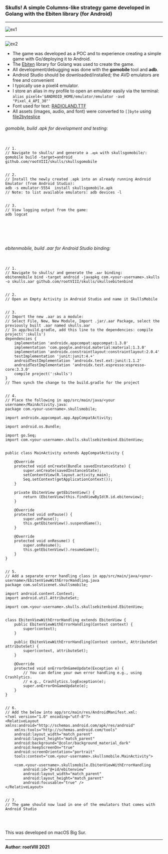 ### Skulls! A simple Columns-like strategy game developed in Golang with the Ebiten library (for Android)

<hr>
<img src="https://images2.imgbox.com/a6/ab/4hlQKK3q_o.png" alt="ex1"/>
<hr>
<img src="https://images2.imgbox.com/5f/91/zXqDD7WR_o.png" alt="ex2"/>



<ul>
  <li>
    The game was developed as a POC and to experience creating a simple game with Go/deploying it to Android.
  </li>
  <li>
     The <a href="https://ebiten.org/" target="_blank">Ebiten</a> library for Golang was used to create the game.
  </li>
  <li>
    All development/debugging was done with the <b>gomobile</b> tool and <b>adb</b>.
  </li>
  <li>
    Android Studio should be downloaded/installed; the AVD emulators are free and convenient
  </li>
  <li>
    I typically use a pixel4 emulator.
  </li>
  <li>
    I store an alias in my profile to open an emulator easily via the terminal: <code>alias pixel4='$ANDROID_HOME/emulator/emulator -avd "Pixel_4_API_30"'</code>
  </li>
  <li>
    Font used for text: <a href="https://www.dafont.com/radioland.font">RADIOLAND.TTF</a> 
  </li>
  <li>
    All assets (images, audio, and font) were converted to <code>[]byte</code> using <a href="https://github.com/hajimehoshi/file2byteslice">file2byteslice</a>
  </li>
</ul>

###### gomobile, build .apk for development and testing:

<pre>
  <code>
// 1.
// Navigate to skulls/ and generate a <code>.apk</code> with skullsgomobile/:
gomobile build -target=android github.com/rootVIII/skulls/skullsgomobile


// 2.
// Install the newly created .apk into an already running Android Emulator (from Android Studio):
adb -s emulator-5554  install skullsgomobile.apk
// Note: to list available emulators: adb devices -l


// 3. 
// View logging output from the game:
adb logcat


  </code>
</pre>
<br>

###### ebitenmobile, build .aar for Android Studio binding:

<pre>
  <code>
// 1.
// Navigate to skulls/ and generate the <code>.aar</code> binding:
ebitenmobile bind -target android -javapkg com.&lt;your-username&gt;.skulls -o skulls.aar github.com/rootVIII/skulls/skullsebitenbind


// 2.
// Open an Empty Activity in Android Studio and name it SkullsMobile


// 3.
// Import the new .aar as a module:
// Select File, New, New Module, Import .jar/.aar Package, select the previously built .aar named skulls.aar
// In app/build.gradle, add this line to the dependencies: compile project(':skulls')
dependencies {
    implementation 'androidx.appcompat:appcompat:1.3.0'
    implementation 'com.google.android.material:material:1.3.0'
    implementation 'androidx.constraintlayout:constraintlayout:2.0.4'
    testImplementation 'junit:junit:4.+'
    androidTestImplementation 'androidx.test.ext:junit:1.1.2'
    androidTestImplementation 'androidx.test.espresso:espresso-core:3.3.0'
    compile project(':skulls')
}
// Then synch the change to the build.gradle for the project


// 4.
// Place the following in app/src/main/java/&lt;your username&gt;/MainActivity.java:
package com.&lt;your-username&gt;.skullsmobile;

import androidx.appcompat.app.AppCompatActivity;

import android.os.Bundle;

import go.Seq;
import com.&lt;your-username&gt;.skulls.skullsebitenbind.EbitenView;


public class MainActivity extends AppCompatActivity {

    @Override
    protected void onCreate(Bundle savedInstanceState) {
        super.onCreate(savedInstanceState);
        setContentView(R.layout.activity_main);
        Seq.setContext(getApplicationContext());
    }

    private EbitenView getEbitenView() {
        return (EbitenView)this.findViewById(R.id.ebitenview);
    }

    @Override
    protected void onPause() {
        super.onPause();
        this.getEbitenView().suspendGame();
    }

    @Override
    protected void onResume() {
        super.onResume();
        this.getEbitenView().resumeGame();
    }
}


// 5.
// Add a separate error handling class in app/src/main/java/&lt;your-username&gt;/EbitenViewWithErrorHandling.java
package com.solsticenet.skullsmobile;

import android.content.Context;
import android.util.AttributeSet;

import com.&lt;your-username&gt;.skulls.skullsebitenbind.EbitenView;


class EbitenViewWithErrorHandling extends EbitenView {
    public EbitenViewWithErrorHandling(Context context) {
        super(context);
    }

    public EbitenViewWithErrorHandling(Context context, AttributeSet attributeSet) {
        super(context, attributeSet);
    }

    @Override
    protected void onErrorOnGameUpdate(Exception e) {
        // You can define your own error handling e.g., using Crashlytics.
        // e.g., Crashlytics.logException(e);
        super.onErrorOnGameUpdate(e);
    }
}


// 6.
// Add the below into app/src/main/res/AndroidManifest.xml:
&lt;?xml version="1.0" encoding="utf-8"?&gt;
&lt;RelativeLayout xmlns:android="http://schemas.android.com/apk/res/android"
    xmlns:tools="http://schemas.android.com/tools"
    android:layout_width="match_parent"
    android:layout_height="match_parent"
    android:background="@color/background_material_dark"
    android:keepScreenOn="true"
    android:screenOrientation="portrait"
    tools:context="com.&lt;your-username&gt;.skullsmobile.MainActivity"&gt;

    &lt;com.&lt;your-username&gt;.skullsmobile.EbitenViewWithErrorHandling
        android:id="@+id/ebitenview"
        android:layout_width="match_parent"
        android:layout_height="match_parent"
        android:focusable="true" /&gt;
&lt;/RelativeLayout&gt;


// 7.
// The game should now load in one of the emulators that comes with Android Studio
  </code>
</pre>

<br>

This was developed on macOS Big Sur.
<hr>
<b>Author: rootVIII  2021</b>
<br><br>
